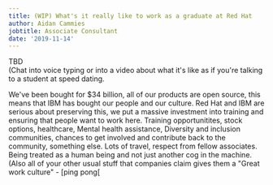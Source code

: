 ```yaml
---
title: (WIP) What's it really like to work as a graduate at Red Hat
author: Aidan Cammies
jobtitle: Associate Consultant
date: '2019-11-14'
---
```

TBD\
(Chat into voice typing or into a video about what it's like as if you're talking to a student at speed dating. 

We've been bought for $34 billion, all of our products are open source, this means that IBM has bought our people and our culture. Red Hat and IBM are serious about preserving this, we put a massive investment into training and ensuring that people want to work here. Training opportunitites, stock options, healthcare, Mental health assistance, Diversity and inclusion communities, chances to get involved and contribute back to the community, something else. Lots of travel, respect from fellow associates. Being treated as a human being and not just another cog in the machine. (Also all of your other usual stuff that companies claim gives them a "Great work culture" - [ping pong[
